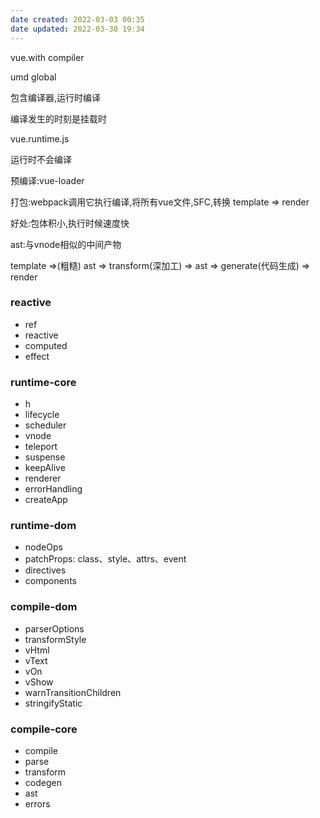 ```yaml
---
date created: 2022-03-03 00:35
date updated: 2022-03-30 19:34
---
```


vue.with compiler

umd global

包含编译器,运行时编译

编译发生的时刻是挂载时

vue.runtime.js

运行时不会编译

预编译:vue-loader

打包:webpack调用它执行编译,将所有vue文件,SFC,转换 template => render

好处:包体积小,执行时候速度快

ast:与vnode相似的中间产物

template =>(粗糙) ast => transform(深加工) => ast => generate(代码生成) => render

### reactive

- ref
- reactive
- computed
- effect

### runtime-core

- h
- lifecycle
- scheduler
- vnode
- teleport
- suspense
- keepAlive
- renderer
- errorHandling
- createApp

### runtime-dom

- nodeOps
- patchProps: class、style、attrs、event
- directives
- components

### compile-dom

- parserOptions
- transformStyle
- vHtml
- vText
- vOn
- vShow
- warnTransitionChildren
- stringifyStatic

### compile-core

- compile
- parse
- transform
- codegen
- ast
- errors
